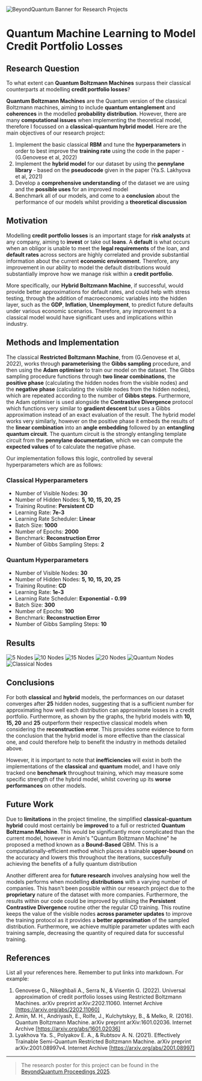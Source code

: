 ![BeyondQuantum Banner for Research Projects](../BeyondQuantum_Banner_Research_Projects_2025.png)

# Quantum Machine Learning to Model Credit Portfolio Losses

## Research Question

To what extent can **Quantum Boltzmann Machines** surpass their classical counterparts at modelling **credit portfolio losses**?

**Quantum Boltzmann Machines** are the Quantum version of the classical Boltzmann machines, aiming to include **quantum entanglement** and **coherences** in the modelled **probability distribution**. However, there are many **computational issues** when implementing the theoretical model, therefore I focussed on a **classical-quantum hybrid model**. Here are the main objectives of our research project:

1. Implement the basic classical **RBM** and tune the **hyperparameters** in order to best improve the **training rate** using the code in the paper - (G.Genovese et al, 2022)
2. Implement the **hybrid model** for our dataset by using the **pennylane library** - based on the **pseudocode** given in the paper (Ya.S. Lakhyova et al, 2021)
3. Develop a **comprehensive understanding** of the dataset we are using and the **possible uses** for an improved model
4. Benchmark all of our models, and come to a **conclusion** about the performance of our models whilst providing a **theoretical discussion**

## Motivation

Modelling **credit portfolio losses** is an important stage for **risk analysts** at any company, aiming to **invest** or take out **loans**. A **default** is what occurs when an obligor is unable to meet the **legal requirements** of the loan, and **default rates** across sectors are highly correlated and provide substantial information about the current **economic environment**. Therefore, any improvement in our ability to model the default distributions would substantially improve how we manage risk within a **credit portfolio**.

More specifically, our **Hybrid Boltzmann Machine**, if successful, would provide better approximations for default rates, and could help with stress testing, through the addition of macroeconomic variables into the hidden layer, such as the **GDP**, **Inflation**, **Unemployment**, to predict future defaults under various economic scenarios. Therefore, any improvement to a classical model would have significant uses and implications within industry.

## Methods and Implementation

The classical **Restricted Boltzmann Machine**, from (G.Genovese et al, 2022), works through **parameterising** the **Gibbs sampling** procedure, and then using the **Adam optimiser** to train our model on the dataset. The Gibbs sampling procedure functions through **two linear combinations**, the **positive phase** (calculating the hidden nodes from the visible nodes) and the **negative phase** (calculating the visible nodes from the hidden nodes), which are repeated according to the number of **Gibbs steps**. Furthermore, the Adam optimiser is used alongside the **Contrastive Divergence** protocol which functions very similar to **gradient descent** but uses a Gibbs approximation instead of an exact evaluation of the result. The hybrid model works very similarly, however on the positive phase it embeds the results of the **linear combination** into an **angle embedding** followed by an **entangling quantum circuit**. The quantum circuit is the strongly entangling template circuit from the **pennylane documentation**, which we can compute the **expected values** of to calculate the negative phase.

Our implementation follows this logic, controlled by several hyperparameters which are as follows:

### Classical Hyperparameters

- Number of Visible Nodes: **30**
- Number of Hidden Nodes: **5, 10, 15, 20, 25**
- Training Routine: **Persistent CD**
- Learning Rate: **7e-3**
- Learning Rate Scheduler: **Linear**
- Batch Size: **1000**
- Number of Epochs: **2000**
- Benchmark: **Reconstruction Error**
- Number of Gibbs Sampling Steps: **2**

### Quantum Hyperparameters

- Number of Visible Nodes: **30**
- Number of Hidden Nodes: **5, 10, 15, 20, 25**
- Training Routine: **CD**
- Learning Rate: **1e-3**
- Learning Rate Scheduler: **Exponential - 0.99**
- Batch Size: **300**
- Number of Epochs: **100**
- Benchmark: **Reconstruction Error**
- Number of Gibbs Sampling Steps: **10**

## Results 

![5 Nodes](./Graphs/5%20Nodes%20Comparison.png)
![10 Nodes](./Graphs/10%20Nodes%20Comparison.png)
![15 Nodes](./Graphs/15%20Nodes%20Comparison.png)
![20 Nodes](./Graphs/20%20Nodes%20Comparison.png)
![Quantum Nodes](./Graphs/Quantum%20Model%20Comparison.png)
![Classical Nodes](./Graphs/Classical%20Model%20Comparison.png)
## Conclusions

For both **classical** and **hybrid** models, the performances on our dataset converges after **25** hidden nodes, suggesting that is a sufficient number for approximating how well each distribution can approximate losses in a credit portfolio. Furthermore, as shown by the graphs, the hybrid models with **10, 15, 20** and **25** outperform their respective classical models when considering the **reconstruction error**. This provides some evidence to form the conclusion that the hybrid model is more effective than the classical one, and could therefore help to benefit the industry in methods detailed above.

However, it is important to note that **inefficiencies** will exist in both the implementations of the **classical** and **quantum** model, and I have only tracked one **benchmark** throughout training, which may measure some specific strength of the hybrid model, whilst covering up its **worse performances** on other models.

## Future Work

Due to **limitations** in the project timeline, the simplified **classical-quantum hybrid** could most certainly be **improved** to a full or restricted **Quantum Boltzmann Machine**. This would be significantly more complicated than the current model, however in Amin's "Quantum Boltzmann Machine" he proposed a method known as a **Bound-Based** QBM. This is a computationally-efficient method which places a trainable **upper-bound** on the accuracy and lowers this throughout the iterations, succesfully achieving the benefits of a fully quantum distribution

Another different area for **future research** involves analysing how well the models performs when modelling **distributions** with a varying number of companies. This hasn't been possible within our research project due to the **proprietary** nature of the dataset with more companies. Furthermore, the results within our code could be improved by utilising the **Persistent Contrastive Divergence** routine other the regular CD training. This routine keeps the value of the visible nodes **across parameter updates** to improve the training protocol as it provides a **better approximation** of the sampled distribution. Furthermore, we achieve multiple parameter updates with each training sample, decreasing the quantity of required data for successful training.

## References

List all your references here. Remember to put links into markdown. For example:

1.  Genovese G., Nikeghbali A., Serra N., & Visentin G. (2022). Universal approximation of credit portfolio losses using Restricted Boltzmann Machines. arXiv preprint arXiv:2202.11060. Internet Archive [https://arxiv.org/abs/2202.11060]
2.  Amin, M. H., Andriyash, E., Rolfe, J., Kulchytskyy, B., & Melko, R. (2016). Quantum Boltzmann Machine. arXiv preprint arXiv:1601.02036. Internet Archive [https://arxiv.org/abs/1601.02036]
3.  Lyakhova Ya. S., Polyakov E. A., & Rubtsov A. N. (2021). Effectively Trainable Semi-Quantum Restricted Boltzmann Machine. arXiv preprint arXiv:2001.08997v4. Internet Archive [https://arxiv.org/abs/2001.08997] 
---

> The research poster for this project can be found in the [BeyondQuantum Proceedings 2025](https://thinkingbeyond.education/beyondquantum_proceedings_2025/).

